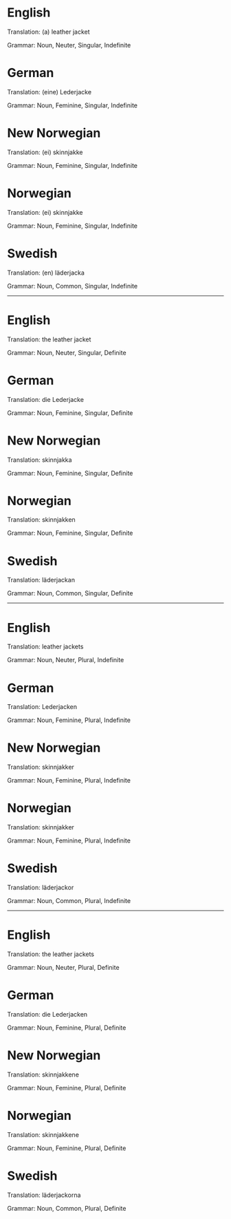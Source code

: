 English
=======

Translation: (a) leather jacket

Grammar: Noun, Neuter, Singular, Indefinite



German
======

Translation: (eine) Lederjacke

Grammar: Noun, Feminine, Singular, Indefinite



New Norwegian
=============

Translation: (ei) skinnjakke

Grammar: Noun, Feminine, Singular, Indefinite



Norwegian
=========

Translation: (ei) skinnjakke

Grammar: Noun, Feminine, Singular, Indefinite



Swedish
=======

Translation: (en) läderjacka

Grammar: Noun, Common, Singular, Indefinite



--------------------------------------------------------------------------------



English
=======

Translation: the leather jacket

Grammar: Noun, Neuter, Singular, Definite



German
======

Translation: die Lederjacke

Grammar: Noun, Feminine, Singular, Definite



New Norwegian
=============

Translation: skinnjakka

Grammar: Noun, Feminine, Singular, Definite



Norwegian
=========

Translation: skinnjakken

Grammar: Noun, Feminine, Singular, Definite



Swedish
=======

Translation: läderjackan

Grammar: Noun, Common, Singular, Definite



--------------------------------------------------------------------------------



English
=======

Translation: leather jackets

Grammar: Noun, Neuter, Plural, Indefinite



German
======

Translation: Lederjacken

Grammar: Noun, Feminine, Plural, Indefinite



New Norwegian
=============

Translation: skinnjakker

Grammar: Noun, Feminine, Plural, Indefinite



Norwegian
=========

Translation: skinnjakker

Grammar: Noun, Feminine, Plural, Indefinite



Swedish
=======

Translation: läderjackor

Grammar: Noun, Common, Plural, Indefinite



--------------------------------------------------------------------------------



English
=======

Translation: the leather jackets

Grammar: Noun, Neuter, Plural, Definite



German
======

Translation: die Lederjacken

Grammar: Noun, Feminine, Plural, Definite



New Norwegian
=============

Translation: skinnjakkene

Grammar: Noun, Feminine, Plural, Definite



Norwegian
=========

Translation: skinnjakkene

Grammar: Noun, Feminine, Plural, Definite



Swedish
=======

Translation: läderjackorna

Grammar: Noun, Common, Plural, Definite
